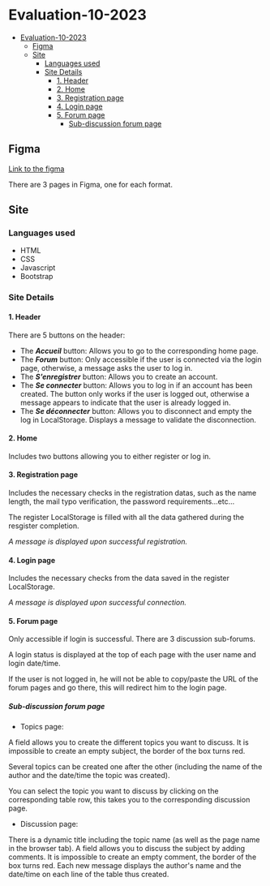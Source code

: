 # Evaluation-10-2023

- [Evaluation-10-2023](#evaluation-10-2023)
  - [Figma](#figma)
  - [Site](#site)
    - [Languages used](#languages-used)
    - [Site Details](#site-details)
      - [1. Header](#1-header)
      - [2. Home](#2-home)
      - [3. Registration page](#3-registration-page)
      - [4. Login page](#4-login-page)
      - [5. Forum page](#5-forum-page)
        - [Sub-discussion forum page](#sub-discussion-forum-page)

## Figma
[Link to the figma](https://www.figma.com/file/rDfLqovjY21cNtzpJlEqeD/Forum-%C3%A9valuation-10%2F2023?type=design&node-id=3%3A41&mode=design&t=57OIpgu6kwzvkLuN-1)

There are 3 pages in Figma, one for each format.


## Site

### Languages used
- HTML
- CSS
- Javascript
- Bootstrap


### Site Details

#### 1. Header

There are 5 buttons on the header:

- The **_Accueil_** button: Allows you to go to the corresponding home page.
- The **_Forum_** button: Only accessible if the user is connected via the login page, otherwise, a message asks the user to log in.
- The **_S'enregistrer_** button: Allows you to create an account.
- The **_Se connecter_** button: Allows you to log in if an account has been created. The button only works if the user is logged out, otherwise a message appears to indicate that the user is already logged in.
- The **_Se déconnecter_** button: Allows you to disconnect and empty the log in LocalStorage. Displays a message to validate the disconnection.

#### 2. Home
Includes two buttons allowing you to either register or log in.

#### 3. Registration page
Includes the necessary checks in the registration datas, such as the name length, the mail typo verification, the password requirements...etc...

The register LocalStorage is filled with all the data gathered during the resgister completion.

*A message is displayed upon successful registration.*

#### 4. Login page
Includes the necessary checks from the data saved in the register LocalStorage.

*A message is displayed upon successful connection.*

#### 5. Forum page
Only accessible if login is successful.
There are 3 discussion sub-forums.

A login status is displayed at the top of each page with the user name and login date/time.

If the user is not logged in, he will not be able to copy/paste the URL of the forum pages and go there, this will redirect him to the login page.

##### Sub-discussion forum page
- Topics page:

A field allows you to create the different topics you want to discuss.
It is impossible to create an empty subject, the border of the box turns red.

Several topics can be created one after the other (including the name of the author and the date/time the topic was created).

You can select the topic you want to discuss by clicking on the corresponding table row, this takes you to the corresponding discussion page.

- Discussion page:

There is a dynamic title including the topic name (as well as the page name in the browser tab).
A field allows you to discuss the subject by adding comments.
It is impossible to create an empty comment, the border of the box turns red.
Each new message displays the author's name and the date/time on each line of the table thus created.


